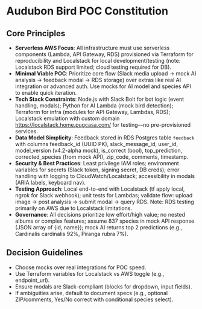 # Audubon Bird POC Constitution

## Core Principles
- **Serverless AWS Focus**: All infrastructure must use serverless components (Lambda, API Gateway, RDS) provisioned via Terraform for reproducibility and Localstack for local development/testing (note: Localstack RDS support limited; cloud testing required for DB).
- **Minimal Viable POC**: Prioritize core flow (Slack media upload → mock AI analysis → feedback modal → RDS storage) over extras like real AI integration or advanced auth. Use mocks for AI model and species API to enable quick iteration.
- **Tech Stack Constraints**: Node.js with Slack Bolt for bot logic (event handling, modals); Python for AI Lambda (mock bird detection); Terraform for infra (modules for API Gateway, Lambdas, RDS); Localstack emulation with custom domain https://localstack.home.pugcasa.com/ for testing—no pre-provisioned services.
- **Data Model Simplicity**: Feedback stored in RDS Postgres table `feedback` with columns feedback_id (UUID PK), slack_message_id, user_id, model_version (v4.2-alpha mock), is_correct (bool), top_prediction, corrected_species (from mock API), zip_code, comments, timestamp.
- **Security & Best Practices**: Least privilege IAM roles; environment variables for secrets (Slack token, signing secret, DB creds); error handling with logging to CloudWatch/Localstack; accessibility in modals (ARIA labels, keyboard nav).
- **Testing Approach**: Local end-to-end with Localstack (tf apply local, ngrok for Slack webhook); unit tests for Lambdas; validate flow: upload image → post analysis → submit modal → query RDS. Note: RDS testing primarily on AWS due to Localstack limitations.
- **Governance**: All decisions prioritize low effort/high value; no nested albums or complex features; assume 837 species in mock API response (JSON array of {id, name}); mock AI returns top 2 predictions (e.g., Cardinalis cardinalis 92%, Piranga rubra 7%).

## Decision Guidelines
- Choose mocks over real integrations for POC speed.
- Use Terraform variables for Localstack vs AWS toggle (e.g., endpoint_url).
- Ensure modals are Slack-compliant (blocks for dropdown, input fields).
- If ambiguities arise, default to document specs (e.g., optional ZIP/comments, Yes/No correct with conditional species select).
